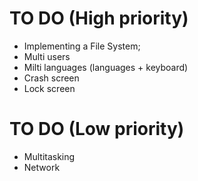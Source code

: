 # TO DO (High priority)
* Implementing a File System;
* Multi users
* Milti languages (languages + keyboard)
* Crash screen
* Lock screen

# TO DO (Low priority)
* Multitasking
* Network
